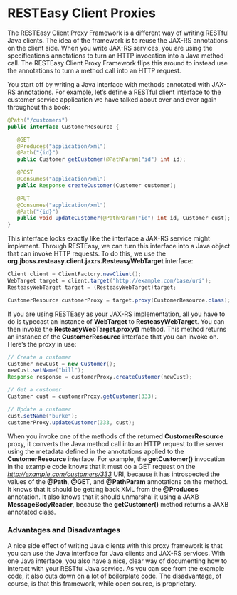 # RESTEasy Client Proxies


The RESTEasy Client Proxy Framework is a different way of writing RESTful Java clients. The idea of the framework is to reuse the JAX-RS annotations on the client side. When you write JAX-RS services, you are using the specification’s annotations to turn an HTTP invocation into a Java method call. The RESTEasy Client Proxy Framework flips this around to instead use the annotations to turn a method call into an HTTP request.


You start off by writing a Java interface with methods annotated with JAX-RS annotations. For example, let’s define a RESTful client interface to the customer service application we have talked about over and over again throughout this book:


```Java
@Path("/customers")
public interface CustomerResource {

   @GET
   @Produces("application/xml")
   @Path("{id}")
   public Customer getCustomer(@PathParam("id") int id);

   @POST
   @Consumes("application/xml")
   public Response createCustomer(Customer customer);

   @PUT
   @Consumes("application/xml")
   @Path("{id}")
   public void updateCustomer(@PathParam("id") int id, Customer cust);
}
```


This interface looks exactly like the interface a JAX-RS service might implement. Through RESTEasy, we can turn this interface into a Java object that can invoke HTTP requests. To do this, we use the **org.jboss.resteasy.client.jaxrs.ResteasyWebTarget** interface:


```Java
Client client = ClientFactory.newClient();
WebTarget target = client.target("http://example.com/base/uri");
ResteasyWebTarget target = (ResteasyWebTarget)target;

CustomerResource customerProxy = target.proxy(CustomerResource.class);
```


If you are using RESTEasy as your JAX-RS implementation, all you have to do is typecast an instance of **WebTarget** to **ResteasyWebTarget**. You can then invoke the **ResteasyWebTarget.proxy()** method. This method returns an instance of the **CustomerResource** interface that you can invoke on. Here’s the proxy in use:


```Java
// Create a customer
Customer newCust = new Customer();
newCust.setName("bill");
Response response = customerProxy.createCustomer(newCust);

// Get a customer
Customer cust = customerProxy.getCustomer(333);

// Update a customer
cust.setName("burke");
customerProxy.updateCustomer(333, cust);
```


When you invoke one of the methods of the returned **CustomerResource** proxy, it converts the Java method call into an HTTP request to the server using the metadata defined in the annotations applied to the **CustomerResource** interface. For example, the **getCustomer()** invocation in the example code knows that it must do a GET request on the *http://example.com/customers/333* URI, because it has introspected the values of the **@Path**, **@GET**, and **@PathParam** annotations on the method. It knows that it should be getting back XML from the **@Produces** annotation. It also knows that it should unmarshal it using a JAXB **MessageBodyReader**, because the **getCustomer()** method returns a JAXB annotated class.



### Advantages and Disadvantages


A nice side effect of writing Java clients with this proxy framework is that you can use the Java interface for Java clients and JAX-RS services. With one Java interface, you also have a nice, clear way of documenting how to interact with your RESTful Java service. As you can see from the example code, it also cuts down on a lot of boilerplate code. The disadvantage, of course, is that this framework, while open source, is proprietary.
